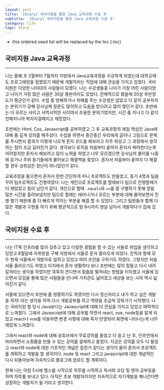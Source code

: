 ```yaml
---
layout: post
title: '[Diary] 국비지원을 통한 Java 교육과정 수료 후'
subtitle: '[Diary] 국비지원을 통한 Java 교육과정 수료 후'
category: life
tags: diary
---
```


<!-- prettier-ignore -->
* this ordered seed list will be replaced by the toc 
{:toc}

## 국비지원 Java 교육과정

---

나는 올해 초 2월부터 7월까지 지방에서 Java교육과정을 수강하게 되었는데 대학교때도 프로그래밍을 접했었기 때문에 개발자라는 직업에 대해 관심을 가지고 있었다. 국비지원은 다양한 나이대의 사람들이 모였다. 나는 수강생들중 나이가 가장 어린 사람이었고 나이가 가장 많은 사람은 30살 중반까지도 있었다. 전체적으로 봤을때 20살 후반정도가 평균인거 같다. 수업 중 방해하거나 피해를 주는 수강생은 없었고 다 같이 공부하자는 분위기가 강해 강사님께 질문도 많이하고 도움을 받으려고 많이 했던거 같다. 초반에는 다 모르는 사이고 서먹서먹한 사이여서 조용한 분위기였지만, 시간 좀 지나고 다 같이 친해지니까 왁자지걸해지고 재밌었다.

초반에는 Html, Css, Javascript를 공부하였고 그 후 교육과정의 제일 핵심인 Java에 대해 좀 깊게 강의를 해주셨다. 수업을 하면서 중간중간 우리에게 글이나 그림으로 문제를 주시면서 결과가 이렇게 나오게 혼자 코드를 짜보라고 자주 하셨고 그 과정에서 생각하는 힘이 조금 길러진거 같다. 생각보다 로직을 처음부터 끝까지 혼자서 짜야한다는게 어려웠지만 혼자서 해보려고 많이 노력을 하였고 너무 모르겠으면 강사님의 풀이를 나중에 듣거나 주위 동기들에게 물어보고 해결책을 찾았다. 혼자서 처음부터 끝까지 다 해결할 경우 성취감은 장난이 아니었던거 같다.

교육과정을 들으면서 혼자서 한번 간단하게 미니 프로젝트도 만들었고, 동기 4명과 팀을 꾸려 팀프로젝트도 진행하였다. 나는 개인으로 프로젝트를 할때보다 팀으로 진행할때가 더 재밌었고 힘이 났던거 같다. 개인으로 할때 `.equals`와 `==`를 잘 구별하기 못해 정말 많은 시간을 흘려보냈지만 팀으로 할때는 에러나거나 모르는 부분에 대해 물어보면서 진행 했기 때문에 좀 더 빠르게 막히는 부분을 해결 할 수 있었다. 그리고 팀원들과 함께 더 많은 개발과 구현을 하기 위해 평균적으로 밤 9시까지 맨날 남아서 개발하다가 집에 갔다.

## 국비지원 수료 후

---

나는 IT쪽 인프라를 많이 갖추고 있고 다양한 경험을 할 수 있는 서울로 취업을 생각하고 있었고 8월달에 자취방을 구해 지방에서 서울로 혼자 올라오게 되었다. 친척과 형제 모두 현재 서울에서 개발자로 일하고 있었고 여러 조언을 구하기도 하였다. 그렇지만 처음 서울 올라오기도 하였고 타지에서 혼자 생활하다 보니 초반에는 많이 힘들고 다시 내려갈까라는 생각을 하였지만 묵묵히 견디면서 힘듦을 떨쳐내는 방법을 터득했고 서울에 있으면서 모임을 통해 많은 사람들을 만나며 가치관도 넓어졌고 세상을 보는 시야 역시 넓어진거 같다.

서울에 있으면서 초반에 좀 방황하기도 하였지만 다시 정신차리고 내가 하고 싶은 개발을 하자! 라는 생각을 하여 다시 개발공부를 하고 역량을 조금씩 갖춰가기 시작했다. 나는 국비지원 할 당시 Java보다는 Javascript에 대해 더 관심을 가지고 있었고 매력적으로 느껴졌다. 그래서 Javascript에 대해 공부를 하면서 react, vue, node등을 알게 되었고 react나 vue를 이용하면 변경 사항에 대해 즉각 반영되어 화면에 나타나는게 너무 재밌게 느껴졌다.

그래서 react와 node에 대해 유튜브에서 무료강의를 들었고 다 듣고 난 후, 인프런에서 따라하면서 쇼핑몰을 만들 수 있는 강의를 결제하고 들었다. 지금은 강의를 모두 다 들었고 react와 node에 대한 기초적인 개념은 잡힌거 같다는 생각이 들어 혼자서 프로젝트를 계획하고 개발을 할 생각이다. node 및 react 그리고 javascript에 대한 개념적인 다시 되돌아보며 지속적으로 블로그에 업로드 할 계획이다.

현재 나는 아침 5시에 헬스를 시작으로 하루를 시작하고 독서와 코딩 및 영어 공부등을 하며 하루를 보내고 있다. 아직은 초보 개발자이지만 지속적으로 자기계발을 해나간다면 성장하는 개발자가 될 거라고 생각한다.
